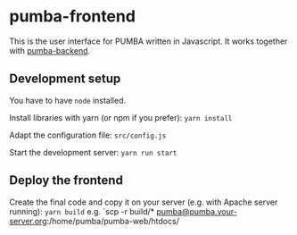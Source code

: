 # pumba-frontend

This is the user interface for PUMBA written in Javascript.
It works together with [pumba-backend](https://github.com/UNIL-PAF/pumba-backend).

## Development setup

You have to have `node` installed.

Install libraries with yarn (or npm if you prefer):
`yarn install`

Adapt the configuration file:
`src/config.js`

Start the development server:
`yarn run start`


## Deploy the frontend

Create the final code and copy it on your server (e.g. with Apache server running):
`yarn build`
e.g. `scp -r build/* pumba@pumba.your-server.org:/home/pumba/pumba-web/htdocs/

